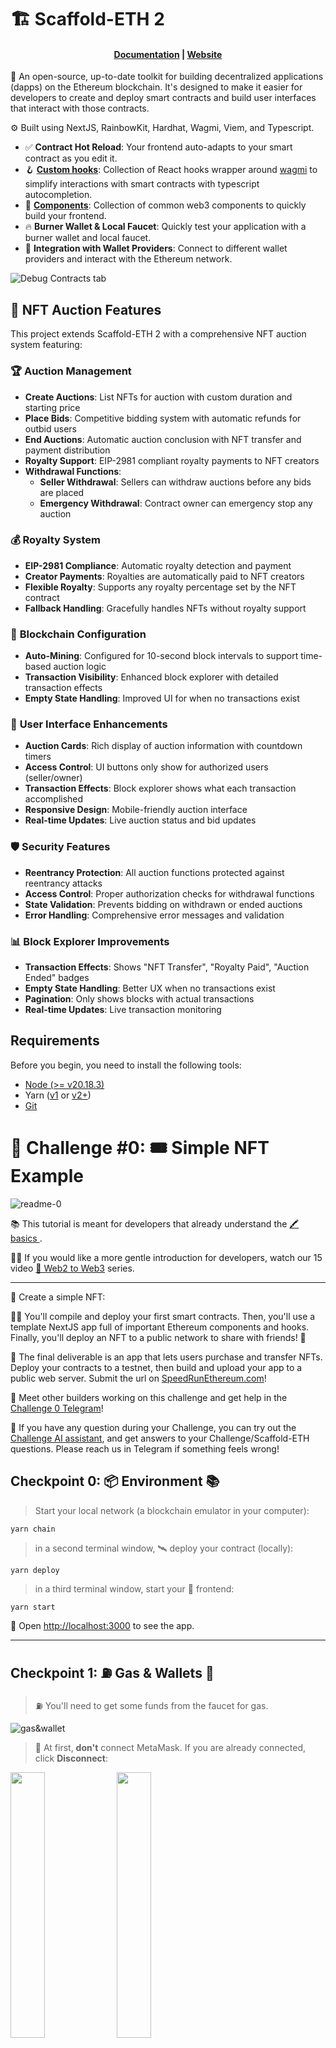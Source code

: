 # 🏗 Scaffold-ETH 2

<h4 align="center">
  <a href="https://docs.scaffoldeth.io">Documentation</a> |
  <a href="https://scaffoldeth.io">Website</a>
</h4>

🧪 An open-source, up-to-date toolkit for building decentralized applications (dapps) on the Ethereum blockchain. It's designed to make it easier for developers to create and deploy smart contracts and build user interfaces that interact with those contracts.

⚙️ Built using NextJS, RainbowKit, Hardhat, Wagmi, Viem, and Typescript.

- ✅ **Contract Hot Reload**: Your frontend auto-adapts to your smart contract as you edit it.
- 🪝 **[Custom hooks](https://docs.scaffoldeth.io/hooks/)**: Collection of React hooks wrapper around [wagmi](https://wagmi.sh/) to simplify interactions with smart contracts with typescript autocompletion.
- 🧱 [**Components**](https://docs.scaffoldeth.io/components/): Collection of common web3 components to quickly build your frontend.
- 🔥 **Burner Wallet & Local Faucet**: Quickly test your application with a burner wallet and local faucet.
- 🔐 **Integration with Wallet Providers**: Connect to different wallet providers and interact with the Ethereum network.

![Debug Contracts tab](https://github.com/scaffold-eth/scaffold-eth-2/assets/55535804/b237af0c-5027-4849-a5c1-2e31495cccb1)

## 🎯 NFT Auction Features

This project extends Scaffold-ETH 2 with a comprehensive NFT auction system featuring:

### 🏆 **Auction Management**
- **Create Auctions**: List NFTs for auction with custom duration and starting price
- **Place Bids**: Competitive bidding system with automatic refunds for outbid users
- **End Auctions**: Automatic auction conclusion with NFT transfer and payment distribution
- **Royalty Support**: EIP-2981 compliant royalty payments to NFT creators
- **Withdrawal Functions**: 
  - **Seller Withdrawal**: Sellers can withdraw auctions before any bids are placed
  - **Emergency Withdrawal**: Contract owner can emergency stop any auction

### 💰 **Royalty System**
- **EIP-2981 Compliance**: Automatic royalty detection and payment
- **Creator Payments**: Royalties are automatically paid to NFT creators
- **Flexible Royalty**: Supports any royalty percentage set by the NFT contract
- **Fallback Handling**: Gracefully handles NFTs without royalty support

### 🔧 **Blockchain Configuration**
- **Auto-Mining**: Configured for 10-second block intervals to support time-based auction logic
- **Transaction Visibility**: Enhanced block explorer with detailed transaction effects
- **Empty State Handling**: Improved UI for when no transactions exist

### 🎨 **User Interface Enhancements**
- **Auction Cards**: Rich display of auction information with countdown timers
- **Access Control**: UI buttons only show for authorized users (seller/owner)
- **Transaction Effects**: Block explorer shows what each transaction accomplished
- **Responsive Design**: Mobile-friendly auction interface
- **Real-time Updates**: Live auction status and bid updates

### 🛡️ **Security Features**
- **Reentrancy Protection**: All auction functions protected against reentrancy attacks
- **Access Control**: Proper authorization checks for withdrawal functions
- **State Validation**: Prevents bidding on withdrawn or ended auctions
- **Error Handling**: Comprehensive error messages and validation

### 📊 **Block Explorer Improvements**
- **Transaction Effects**: Shows "NFT Transfer", "Royalty Paid", "Auction Ended" badges
- **Empty State Handling**: Better UX when no transactions exist
- **Pagination**: Only shows blocks with actual transactions
- **Real-time Updates**: Live transaction monitoring

## Requirements

Before you begin, you need to install the following tools:

- [Node (>= v20.18.3)](https://nodejs.org/en/download/)
- Yarn ([v1](https://classic.yarnpkg.com/en/docs/install/) or [v2+](https://yarnpkg.com/getting-started/install))
- [Git](https://git-scm.com/downloads)

# 🚩 Challenge #0: 🎟 Simple NFT Example

![readme-0](https://raw.githubusercontent.com/scaffold-eth/se-2-challenges/challenge-0-simple-nft/extension/packages/nextjs/public/hero.png)

📚 This tutorial is meant for developers that already understand the [ 🖍️ basics ](https://www.youtube.com/watch?v=MlJPjJQZtC8).

🧑‍🏫 If you would like a more gentle introduction for developers, watch our 15 video [🎥 Web2 to Web3](https://www.youtube.com/playlist?list=PLJz1HruEnenAf80uOfDwBPqaliJkjKg69) series.

---

🎫 Create a simple NFT:

👷‍♀️ You'll compile and deploy your first smart contracts. Then, you'll use a template NextJS app full of important Ethereum components and hooks. Finally, you'll deploy an NFT to a public network to share with friends! 🚀

🌟 The final deliverable is an app that lets users purchase and transfer NFTs. Deploy your contracts to a testnet, then build and upload your app to a public web server. Submit the url on [SpeedRunEthereum.com](https://speedrunethereum.com)!

💬 Meet other builders working on this challenge and get help in the [Challenge 0 Telegram](https://t.me/+Y2vqXZZ_pEFhMGMx)!

🤖 If you have any question during your Challenge, you can try out the [Challenge AI assistant](https://scaffold-eth-assistant.streamlit.app/), and get answers to your Challenge/Scaffold-ETH questions. Please reach us in Telegram if something feels wrong!

## Checkpoint 0: 📦 Environment 📚

> Start your local network (a blockchain emulator in your computer):

```
yarn chain
```

> in a second terminal window, 🛰 deploy your contract (locally):

```
yarn deploy
```

> in a third terminal window, start your 📱 frontend:

```
yarn start
```

📱 Open [http://localhost:3000](http://localhost:3000) to see the app.

---

## Checkpoint 1: ⛽️ Gas & Wallets 👛

> ⛽️ You'll need to get some funds from the faucet for gas.

![gas&wallet](https://github.com/scaffold-eth/se-2-challenges/assets/80153681/912d0d4b-db34-49d3-bd7d-7ca0ab18eb66)

> 🦊 At first, **don't** connect MetaMask. If you are already connected, click **Disconnect**:

<p>
  <img src="https://github.com/scaffold-eth/se-2-challenges/assets/80153681/2c7a1e40-50ad-4c20-ba3e-a56eff4b892b" width="33%" />
  <img src="https://github.com/scaffold-eth/se-2-challenges/assets/80153681/1bcf9752-e8ae-4db6-a0a6-5dc774abe46c" width="33%" />
</p>

> 🔥 We'll use burner wallets on localhost.

> 👛 Explore how burner wallets work in 🏗 Scaffold-ETH 2 by opening a new incognito window and navigate to http://localhost:3000. You'll notice it has a new wallet address in the top right. Copy the incognito browser's address and send localhost test funds to it from your first browser (using the **Faucet** button in the bottom left):

![icognito&webBrowser](https://github.com/scaffold-eth/se-2-challenges/assets/80153681/fd191447-a31f-4c03-a36f-936bfb70c2a1)

> 👨🏻‍🚒 When you close the incognito window, the account is gone forever. Burner wallets are great for local development but you'll move to more permanent wallets when you interact with public networks.

---

## Checkpoint 2: 🖨 Minting

> ✏️ Mint some NFTs! Click the **MINT NFT** button in the  `My NFTs` tab.

![image](https://github.com/scaffold-eth/se-2-challenges/assets/80153681/74cf02f2-4c1b-4278-9841-f19f668e0b1e)

👀 You should see your NFTs start to show up:

![image](https://github.com/scaffold-eth/se-2-challenges/assets/80153681/63dabceb-ad42-4c09-8e5d-a0139939e32d)

👛 Open an incognito window and navigate to http://localhost:3000

🎟 Transfer an NFT to the incognito window address using the UI:

![image](https://github.com/scaffold-eth/se-2-challenges/assets/80153681/3b92fb50-d43f-48a8-838c-c45c443b0b71)

👛 Try to mint an NFT from the incognito window.

> Can you mint an NFT with no funds in this address? You might need to grab funds from the faucet to pay for the gas!

🕵🏻‍♂️ Inspect the `Debug Contracts` tab to figure out what address is the owner of YourCollectible?

🔏 You can also check out your smart contract `YourCollectible.sol` in `packages/hardhat/contracts`.

💼 Take a quick look at your deploy script `00_deploy_your_contract.js` in `packages/hardhat/deploy`.

📝 If you want to edit the frontend, navigate to `packages/nextjs/app` and open the specific page you want to modify. For instance: `/myNFTs/page.tsx`. For guidance on [routing](https://nextjs.org/docs/app/building-your-application/routing/defining-routes) and configuring [pages/layouts](https://nextjs.org/docs/app/building-your-application/routing/pages-and-layouts) checkout the Next.js documentation.

---

## Checkpoint 3: 💾 Deploy your contract! 🛰

🛰 Ready to deploy to a public testnet?!?

> Change the defaultNetwork in `packages/hardhat/hardhat.config.ts` to `sepolia`.

![chall-0-hardhat-config](https://github.com/scaffold-eth/se-2-challenges/assets/55535804/f94b47d8-aa51-46eb-9c9e-7536559a5d45)

You will be prompted to enter a password, which will be used to encrypt your private key. **Make sure to remember this password, as you'll need it for future deployments and account queries.**

🔐 Generate a deployer address with `yarn generate`. This creates a unique deployer address and saves the mnemonic locally.

> This local account will deploy your contracts, allowing you to avoid entering a personal private key.

![chall-0-yarn-generate](https://github.com/scaffold-eth/se-2-challenges/assets/2486142/133f5701-e575-4cc2-904f-cdc83ae86d94)

👩‍🚀 Use `yarn account` to view your deployer account balances.

![chall-0-yarn-account](https://github.com/scaffold-eth/se-2-challenges/assets/2486142/c34df8c9-9793-4a76-849b-170fae7fd0f0)

⛽️ You will need to send ETH to your deployer address with your wallet, or get it from a public faucet of your chosen network.

> Some popular Sepolia faucets are the [Alchemy Faucet](https://sepoliafaucet.com/), [Infura Faucet](https://www.infura.io/faucet/sepolia), and [Google Cloud Faucet](https://cloud.google.com/application/web3/faucet/ethereum/sepolia).

> ⚔️ Side Quest: Keep a 🧑‍🎤 [punkwallet.io](https://punkwallet.io) on your phone's home screen and keep it loaded with testnet eth. 🧙‍♂️ You'll look like a wizard when you can fund your deployer address from your phone in seconds.

🚀 Deploy your NFT smart contract with `yarn deploy`.

> 💬 Hint: You can set the `defaultNetwork` in `hardhat.config.ts` to `sepolia` **OR** you can `yarn deploy --network sepolia`.

---

## Checkpoint 4: 🚢 Ship your frontend! 🚁

> ✏️ Edit your frontend config in `packages/nextjs/scaffold.config.ts` to change the `targetNetwork` to `chains.sepolia` :

![chall-0-scaffold-config](https://github.com/scaffold-eth/se-2-challenges/assets/12072395/ff03bda0-66c6-4907-a9ad-bc8587da8036)

> You should see the correct network in the frontend (http://localhost:3000):

![image](https://github.com/scaffold-eth/se-2-challenges/assets/80153681/50eef1f7-e1a3-4b3b-87e2-59c19362c4ff)

> 🦊 Since we have deployed to a public testnet, you will now need to connect using a wallet you own or use a burner wallet. By default 🔥 `burner wallets` are only available on `hardhat` . You can enable them on every chain by setting `onlyLocalBurnerWallet: false` in your frontend config (`scaffold.config.ts` in `packages/nextjs/`).

![image](https://github.com/scaffold-eth/se-2-challenges/assets/80153681/f582d311-9b57-4503-8143-bac60346ea33)

> 💬 Hint: For faster loading of your transfer page, consider updating the `fromBlock` passed to `useScaffoldEventHistory` in `packages/nextjs/app/transfers/page.tsx` to `blocknumber - 10` at which your contract was deployed. Example: `fromBlock: 3750241n` (where `n` represents its a [BigInt](https://developer.mozilla.org/en-US/docs/Web/JavaScript/Reference/Global_Objects/BigInt)). To find this blocknumber, search your contract's address on Etherscan and find the `Contract Creation` transaction line.

🚀 Deploy your NextJS App

```
yarn vercel
```

> You might need to log in to Vercel first by running `yarn vercel:login`. Once you log in (email, GitHub, etc), the default options should work.

> If you want to redeploy to the same production URL you can run `yarn vercel --prod`. If you omit the `--prod` flag it will deploy it to a preview/test URL.

> Follow the steps to deploy to Vercel. It'll give you a public URL.

⚠️ Run the automated testing function to make sure your app passes

```
yarn test
```

#### Configuration of Third-Party Services for Production-Grade Apps.

By default, 🏗 Scaffold-ETH 2 provides predefined API keys for popular services such as Alchemy and Etherscan. This allows you to begin developing and testing your applications more easily, avoiding the need to register for these services.
This is great to complete your **SpeedRunEthereum**.

For production-grade applications, it's recommended to obtain your own API keys (to prevent rate limiting issues). You can configure these at:

- 🔷 `ALCHEMY_API_KEY` variable in `packages/hardhat/.env` and `packages/nextjs/.env.local`. You can create API keys from the [Alchemy dashboard](https://dashboard.alchemy.com/).

- 📃 `ETHERSCAN_API_KEY` variable in `packages/hardhat/.env` with your generated API key. You can get your key [here](https://etherscan.io/myapikey).

> 💬 Hint: It's recommended to store env's for nextjs in Vercel/system env config for live apps and use .env.local for local testing.

---

## Checkpoint 5: 📜 Contract Verification

You can verify your smart contract on Etherscan by running (`yarn verify --network network_name`) :

```
yarn verify --network sepolia
```

> It is okay if it says your contract is already verified. Copy the address of YourCollectable.sol and search it on sepolia Etherscan to find the correct URL you need to submit this challenge.

## Checkpoint 6: 💪 Flex!

👩‍❤️‍👨 Share your public url with a friend and ask them for their address to send them a collectible :)

![gif](https://github.com/scaffold-eth/se-2-challenges/assets/80153681/547612f6-97b9-4eb3-ab6d-9b6d2c0ac769)

## ⚔️ Side Quests

### 🐟 Open Sea

> 🐃 Want to see your new NFTs on Opensea? Head to [Testnets Opensea](https://testnets.opensea.io/)

> 🎫 Make sure you have minted some NFTs on your Vercel page, then connect to Opensea using that same wallet.

![image](https://github.com/scaffold-eth/se-2-challenges/assets/80153681/c752b365-b801-4a02-ba2e-62e0270b3795)

> You can see your collection of shiny new NFTs on a testnet!

(It can take a while before they show up, but here is an example:) https://testnets.opensea.io/assets/sepolia/0x17ed03686653917efa2194a5252c5f0a4f3dc49c/2

---

> 🏃 Head to your next challenge [here](https://github.com/scaffold-eth/se-2-challenges).

> 💬 Problems, questions, comments on the stack? Post them to the [🏗 scaffold-eth developers chat](https://t.me/joinchat/F7nCRK3kI93PoCOk)

## Documentation

Visit our [docs](https://docs.scaffoldeth.io) to learn how to start building with Scaffold-ETH 2.

To know more about its features, check out our [website](https://scaffoldeth.io).

## Contributing to Scaffold-ETH 2

We welcome contributions to Scaffold-ETH 2!

Please see [CONTRIBUTING.MD](https://github.com/scaffold-eth/scaffold-eth-2/blob/main/CONTRIBUTING.md) for more information and guidelines for contributing to Scaffold-ETH 2.